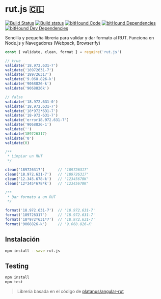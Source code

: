 # rut.js 🇨🇱

[![Build Status](https://travis-ci.org/jlobos/rut.js.svg?branch=master)](https://travis-ci.org/jlobos/rut.js)
[![Build status](https://ci.appveyor.com/api/projects/status/q8ybcb57kl31thg7?svg=true)](https://ci.appveyor.com/project/jlobos/rut-js)
[![bitHound Code](https://www.bithound.io/github/jlobos/rut.js/badges/code.svg)](https://www.bithound.io/github/jlobos/rut.js)
[![bitHound Dependencies](https://www.bithound.io/github/jlobos/rut.js/badges/dependencies.svg)](https://www.bithound.io/github/jlobos/rut.js/master/dependencies/npm)
[![bitHound Dev Dependencies](https://www.bithound.io/github/jlobos/rut.js/badges/devDependencies.svg)](https://www.bithound.io/github/jlobos/rut.js/master/dependencies/npm)

Sencilla y pequeña libreria para validar y dar formato al RUT. Funciona en Node.js y Navegadores (Webpack, Browserify)

```js
const { validate, clean, format } = require('rut.js')

// true
validate('18.972.631-7')
validate('18972631-7')
validate('189726317')
validate('9.068.826-k')
validate('9068826-k')
validate('9068826k')

// false
validate('18.972.631-0')
validate('18,972,631-7')
validate('18*972*631-7')
validate('18-972-631-7')
validate('error18.972.631-7')
validate('9068826-1')
validate('')
validate(189726317)
validate('0')
validate(0)

/**
 * Limpiar un RUT
 */

clean('189726317')      // '189726317'
clean('18.972.631-7')   // '189726317'
clean('12.345.678-k')   // '12345678K'
clean('12*345*678*k')   // '12345678K'

/**
 * Dar formato a un RUT
 */

format('18.972.631-7')  // '18.972.631-7'
format('189726317')     // '18.972.631-7'
format('18*972*631*7')  // '18.972.631-7'
format('9068826-k')     // '9.068.826-K'
```

## Instalación

```bash
npm install --save rut.js
```

## Testing

```bash
npm install
npm test
```

> Librería basada en el código de [platanus/angular-rut](https://github.com/platanus/angular-rut)
